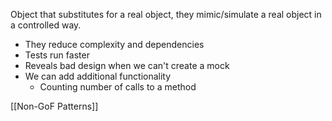 Object that substitutes for a real object, they mimic/simulate a real object in a controlled way.

- They reduce complexity and dependencies
- Tests run faster
- Reveals bad design when we can't create a mock
- We can add additional functionality
	- Counting number of calls to a method

[[Non-GoF Patterns]]
